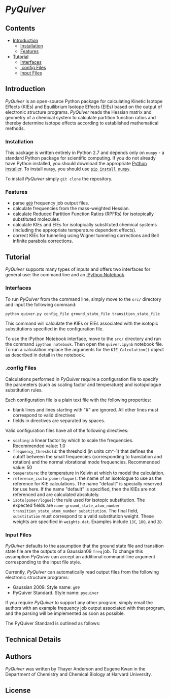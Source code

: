 # *PyQuiver*

## Contents
  - [Introduction](#introduction)
    - [Installation](#installation)
	- [Features](#features)
  - [Tutorial](#tutorial)
    - [Interfaces](#interfaces)
	- [.config Files](#.config-files)
	- [Input Files](#input-files)
  
## Introduction

*PyQuiver* is an open-source Python package for calculating Kinetic Isotope Effects (KIEs) and Equilibrium Isotope Effects (EIEs) based on the output of electronic structure programs. *PyQuiver* reads the Hessian matrix and geometry of a chemical system to calculate partition function ratios and thereby determine isotope effects according to established mathematical methods.

### Installation

This package is written entirely in Python 2.7 and depends only on `numpy` - a standard Python package for scientific computing. If you do not already have Python installed, you should download the appropriate [Python installer](https://www.python.org/download/releases/2.7/). To install `numpy`, you should use [`pip install numpy`](https://pip.pypa.io/en/stable/installing/).

To install *PyQuiver* simply `git clone` the repository.

### Features

* parse [`g09`](http://www.gaussian.com/g_prod/g09.htm) frequency job output files.
* calculate frequencies from the mass-weighted Hessian.
* calculate Reduced Partition Function Ratios (RPFRs) for isotopically substituted molecules.
* calculate KIEs and EIEs for isotopically substituted chemical systems (including the appropriate temperature dependent effects).
* correct KIEs for tunneling using Wigner tunneling corrections and Bell infinite parabola corrections.

## Tutorial
*PyQuiver* supports many types of inputs and offers two interfaces for general use: the command line and an [IPython Notebook](https://ipython.org/notebook.html).

### Interfaces

To run *PyQuiver* from the command line, simply move to the `src/` directory and input the following command:

`python quiver.py config_file ground_state_file transition_state_file`

This command will calculate the KIEs or EIEs associated with the isotopic substitutions specified in the configuration file.

To use the IPython Notebook interface, move to the `src/` directory and run the command `ipython notebook`. Then open the `quiver.ipynb` notebook file. To run a calculation replace the arguments for the `KIE_Calculation()` object as described in detail in the notebook.

### .config Files

Calculations performed in *PyQuiver* require a configuration file to specify the parameters (such as scaling factor and temperature) and isotopologue substitution rules.

Each configuration file is a plain text file with the following properties:
* blank lines and lines starting with "#" are ignored. All other lines must correspond to valid directives
* fields in directives are separated by spaces.

Valid configuration files have all of the following directives:
* `scaling`: a linear factor by which to scale the frequencies. Recommended value: 1.0
* `frequency_threshold`: the threshold (in units cm^-1) that defines the cutoff between the small frequencies (corresponding to translation and rotation) and the normal vibrational mode frequencies. Recommended value: 50
* `temperature`: the temperature in Kelvin at which to model the calculation.
* `reference_isoto[pomer/logue]`: the name of an isotologue to use as the reference for KIE calculations. The name "default" is specially reserved for use here. If the name "default" is specified, then the KIEs are not referenced and are calculated absolutely.
* `isoto[pomer/logue]`: the rule used for isotopic substitution. The expected fields are `name ground_state_atom_number transition_state_atom_number substitution`. The final field, `substitution` must correspond to a valid substitution weight. These weights are specified in `weights.dat`. Examples include `13C`, `18O`, and `2D`.

### Input Files

*PyQuiver* defaults to the assumption that the ground state file and transition state file are the outputs of a Gaussian09 `freq` job. To change this assumption *PyQuiver* can accept an additional command-line argument corresponding to the input file style.

Currently, *PyQuiver* can automatically read output files from the following electronic structure programs:
* Gaussian 2009. Style name: `g09`
* PyQuiver Standard. Style name: `pyquiver`

If you require *PyQuiver* to support any other program, simply email the authors with an example frequency job output associated with that program, and the parsing will be implemented as soon as possible.

The PyQuiver Standard is outlined as follows:


## Technical Details

## Authors
*PyQuiver* was written by Thayer Anderson and Eugene Kwan in the Department of Chemistry and Chemical Biology at Harvard University.

## License

